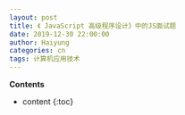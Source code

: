 ```yaml
---
layout: post
title: 《 JavaScript 高级程序设计》中的JS面试题
date: 2019-12-30 22:00:00
author: Haiyung
categories: cn
tags: 计算机应用技术
--- 
```


__Contents__

* content
{:toc}
